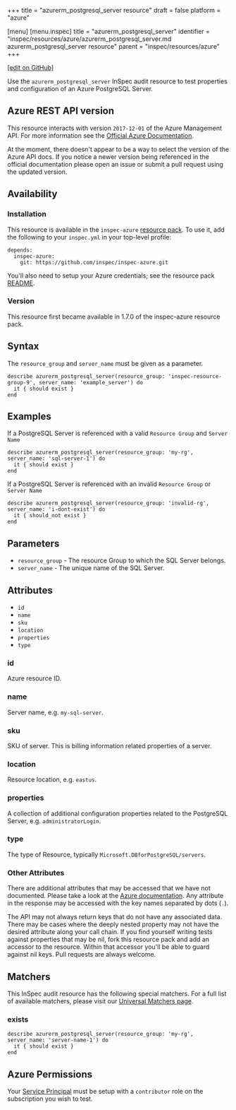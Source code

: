 +++
title = "azurerm_postgresql_server resource"
draft = false
platform = "azure"

[menu]
  [menu.inspec]
    title = "azurerm_postgresql_server"
    identifier = "inspec/resources/azure/azurerm_postgresql_server.md azurerm_postgresql_server resource"
    parent = "inspec/resources/azure"
+++

[\[edit on GitHub\]](https://github.com/inspec/inspec/blob/master/docs-chef-io/content/inspec/resources/azurerm_postgresql_server.md)

Use the `azurerm_postgresql_server` InSpec audit resource to test properties and configuration of
an Azure PostgreSQL Server.

## Azure REST API version

This resource interacts with version `2017-12-01` of the Azure Management API. For more
information see the [Official Azure Documentation](https://docs.microsoft.com/en-us/rest/api/postgresql/databases/get).

At the moment, there doesn't appear to be a way to select the version of the
Azure API docs. If you notice a newer version being referenced in the official
documentation please open an issue or submit a pull request using the updated
version.

## Availability

### Installation

This resource is available in the `inspec-azure` [resource
pack](/inspec/glossary/#resource-pack). To use it, add the
following to your `inspec.yml` in your top-level profile:

    depends:
      inspec-azure:
        git: https://github.com/inspec/inspec-azure.git

You'll also need to setup your Azure credentials; see the resource pack
[README](https://github.com/inspec/inspec-azure#inspec-for-azure).

### Version

This resource first became available in 1.7.0 of the inspec-azure resource pack.

## Syntax

The `resource_group` and `server_name` must be given as a parameter.

    describe azurerm_postgresql_server(resource_group: 'inspec-resource-group-9', server_name: 'example_server') do
      it { should exist }
    end

## Examples

If a PostgreSQL Server is referenced with a valid `Resource Group` and `Server Name`

    describe azurerm_postgresql_server(resource_group: 'my-rg', server_name: 'sql-server-1') do
      it { should exist }
    end

If a PostgreSQL Server is referenced with an invalid `Resource Group` or `Server Name`

    describe azurerm_postgresql_server(resource_group: 'invalid-rg', server_name: 'i-dont-exist') do
      it { should_not exist }
    end

## Parameters

- `resource_group` - The resource Group to which the SQL Server belongs.
- `server_name` - The unique name of the SQL Server.

## Attributes

- `id`
- `name`
- `sku`
- `location`
- `properties`
- `type`

### id

Azure resource ID.

### name

Server name, e.g. `my-sql-server`.

### sku

SKU of server. This is billing information related properties of a server.

### location

Resource location, e.g. `eastus`.

### properties

A collection of additional configuration properties related to the PostgreSQL Server, e.g. `administratorLogin`.

### type

The type of Resource, typically `Microsoft.DBforPostgreSQL/servers`.

### Other Attributes

There are additional attributes that may be accessed that we have not
documented. Please take a look at the [Azure documentation](#azure-rest-api-version).
Any attribute in the response may be accessed with the key names separated by
dots (`.`).

The API may not always return keys that do not have any associated data. There
may be cases where the deeply nested property may not have the desired
attribute along your call chain. If you find yourself writing tests against
properties that may be nil, fork this resource pack and add an accessor to the
resource. Within that accessor you'll be able to guard against nil keys. Pull
requests are always welcome.

## Matchers

This InSpec audit resource has the following special matchers. For a full list of
available matchers, please visit our [Universal Matchers
page](/inspec/matchers/).

### exists

    describe azurerm_postgresql_server(resource_group: 'my-rg', server_name: 'server-name-1') do
      it { should exist }
    end

## Azure Permissions

Your [Service
Principal](https://docs.microsoft.com/en-us/azure/azure-resource-manager/resource-group-create-service-principal-portal)
must be setup with a `contributor` role on the subscription you wish to test.
